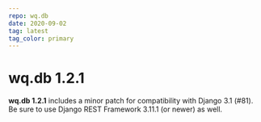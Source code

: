 ```yaml
---
repo: wq.db
date: 2020-09-02
tag: latest
tag_color: primary
---
```


# wq.db 1.2.1

**wq.db 1.2.1** includes a minor patch for compatibility with Django 3.1 (#81).  Be sure to use Django REST Framework 3.11.1 (or newer) as well.